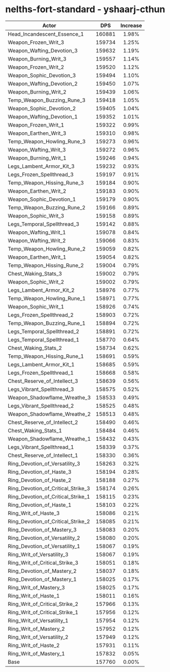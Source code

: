 # nelths-fort-standard - yshaarj-cthun
| Actor | DPS | Increase |
|---|:---:|:---:|
|Head_Incandescent_Essence_1|160881|1.98%|
|Weapon_Frozen_Writ_3|159734|1.25%|
|Weapon_Wafting_Devotion_3|159632|1.19%|
|Weapon_Burning_Writ_3|159557|1.14%|
|Weapon_Frozen_Writ_2|159520|1.12%|
|Weapon_Sophic_Devotion_3|159494|1.10%|
|Weapon_Wafting_Devotion_2|159450|1.07%|
|Weapon_Burning_Writ_2|159439|1.06%|
|Temp_Weapon_Buzzing_Rune_3|159418|1.05%|
|Weapon_Sophic_Devotion_2|159405|1.04%|
|Weapon_Wafting_Devotion_1|159352|1.01%|
|Weapon_Frozen_Writ_1|159322|0.99%|
|Weapon_Earthen_Writ_3|159310|0.98%|
|Temp_Weapon_Howling_Rune_3|159273|0.96%|
|Weapon_Wafting_Writ_3|159272|0.96%|
|Weapon_Burning_Writ_1|159246|0.94%|
|Legs_Lambent_Armor_Kit_3|159232|0.93%|
|Legs_Frozen_Spellthread_3|159197|0.91%|
|Temp_Weapon_Hissing_Rune_3|159184|0.90%|
|Weapon_Earthen_Writ_2|159183|0.90%|
|Weapon_Sophic_Devotion_1|159179|0.90%|
|Temp_Weapon_Buzzing_Rune_2|159166|0.89%|
|Weapon_Sophic_Writ_3|159158|0.89%|
|Legs_Temporal_Spellthread_3|159142|0.88%|
|Weapon_Wafting_Writ_1|159078|0.84%|
|Weapon_Wafting_Writ_2|159066|0.83%|
|Temp_Weapon_Howling_Rune_2|159059|0.82%|
|Weapon_Earthen_Writ_1|159054|0.82%|
|Temp_Weapon_Hissing_Rune_2|159004|0.79%|
|Chest_Waking_Stats_3|159002|0.79%|
|Weapon_Sophic_Writ_2|159002|0.79%|
|Legs_Lambent_Armor_Kit_2|158976|0.77%|
|Temp_Weapon_Howling_Rune_1|158971|0.77%|
|Weapon_Sophic_Writ_1|158926|0.74%|
|Legs_Frozen_Spellthread_2|158903|0.72%|
|Temp_Weapon_Buzzing_Rune_1|158894|0.72%|
|Legs_Temporal_Spellthread_2|158891|0.72%|
|Legs_Temporal_Spellthread_1|158770|0.64%|
|Chest_Waking_Stats_2|158734|0.62%|
|Temp_Weapon_Hissing_Rune_1|158691|0.59%|
|Legs_Lambent_Armor_Kit_1|158685|0.59%|
|Legs_Frozen_Spellthread_1|158668|0.58%|
|Chest_Reserve_of_Intellect_3|158639|0.56%|
|Legs_Vibrant_Spellthread_3|158575|0.52%|
|Weapon_Shadowflame_Wreathe_3|158533|0.49%|
|Legs_Vibrant_Spellthread_2|158525|0.48%|
|Weapon_Shadowflame_Wreathe_2|158513|0.48%|
|Chest_Reserve_of_Intellect_2|158490|0.46%|
|Chest_Waking_Stats_1|158484|0.46%|
|Weapon_Shadowflame_Wreathe_1|158432|0.43%|
|Legs_Vibrant_Spellthread_1|158339|0.37%|
|Chest_Reserve_of_Intellect_1|158330|0.36%|
|Ring_Devotion_of_Versatility_3|158263|0.32%|
|Ring_Devotion_of_Haste_3|158194|0.28%|
|Ring_Devotion_of_Haste_2|158188|0.27%|
|Ring_Devotion_of_Critical_Strike_3|158174|0.26%|
|Ring_Devotion_of_Critical_Strike_1|158115|0.23%|
|Ring_Devotion_of_Haste_1|158103|0.22%|
|Ring_Writ_of_Haste_3|158086|0.21%|
|Ring_Devotion_of_Critical_Strike_2|158085|0.21%|
|Ring_Devotion_of_Mastery_3|158083|0.20%|
|Ring_Devotion_of_Versatility_2|158080|0.20%|
|Ring_Devotion_of_Versatility_1|158067|0.19%|
|Ring_Writ_of_Versatility_3|158067|0.19%|
|Ring_Writ_of_Critical_Strike_3|158051|0.18%|
|Ring_Devotion_of_Mastery_2|158037|0.18%|
|Ring_Devotion_of_Mastery_1|158025|0.17%|
|Ring_Writ_of_Mastery_3|158025|0.17%|
|Ring_Writ_of_Haste_1|158011|0.16%|
|Ring_Writ_of_Critical_Strike_2|157966|0.13%|
|Ring_Writ_of_Critical_Strike_1|157956|0.12%|
|Ring_Writ_of_Versatility_1|157954|0.12%|
|Ring_Writ_of_Mastery_2|157952|0.12%|
|Ring_Writ_of_Versatility_2|157949|0.12%|
|Ring_Writ_of_Haste_2|157931|0.11%|
|Ring_Writ_of_Mastery_1|157832|0.05%|
|Base|157760|0.00%|
